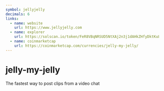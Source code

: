 ```yaml
---
symbol: jellyjelly
decimals: 6
links:
  - name: website
    url: https://www.jellyjelly.com
  - name: explorer
    url: https://solscan.io/token/FeR8VBqNRSUD5NtXAj2n3j1dAHkZHfyDktKuLXD4pump
  - name: coinmarketcap
    url: https://coinmarketcap.com/currencies/jelly-my-jelly/
---
```


# jelly-my-jelly

The fastest way to post clips from a video chat
